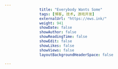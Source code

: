 ```yaml
---
                title: "Everybody Wants Some"
                tags: [博客, 技术, 游戏开发]
                externalUrl: "https://ews.ink/"
                weight: 941
                showDate: false
                showAuthor: false
                showReadingTime: false
                showEdit: false
                showLikes: false
                showViews: false
                layoutBackgroundHeaderSpace: false
                
---
```


